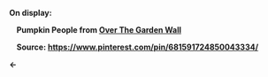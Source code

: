 **On display:**

**&nbsp;&nbsp;&nbsp;&nbsp;Pumpkin People from [Over The Garden Wall](https://en.wikipedia.org/wiki/Over_the_Garden_Wall)**

**&nbsp;&nbsp;&nbsp;&nbsp;Source: https://www.pinterest.com/pin/681591724850043334/**  

**&larr;**
<!--
**simonaslaurinavicius/simonaslaurinavicius** is a ✨ _special_ ✨ repository because its `README.md` (this file) appears on your GitHub profile.

Here are some ideas to get you started:

- 🔭 I’m currently working on ...
- 🌱 I’m currently learning ...
- 👯 I’m looking to collaborate on ...
- 🤔 I’m looking for help with ...
- 💬 Ask me about ...
- 📫 How to reach me: ...
- 😄 Pronouns: ...
- ⚡ Fun fact: ...
-->
